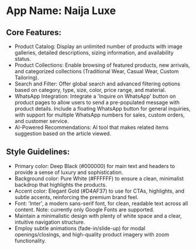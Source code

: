 # **App Name**: Naija Luxe

## Core Features:

- Product Catalog: Display an unlimited number of products with image galleries, detailed descriptions, sizing information, and availability status.
- Product Collections: Enable browsing of featured products, new arrivals, and categorized collections (Traditional Wear, Casual Wear, Custom Tailoring).
- Search and Filter: Offer global search and advanced filtering options based on category, type, size, color, price range, and material.
- WhatsApp Integration: Integrate a 'Inquire on WhatsApp' button on product pages to allow users to send a pre-populated message with product details. Include a floating WhatsApp button for general inquiries, with support for multiple WhatsApp numbers for sales, custom orders, and customer service.
- AI-Powered Recommendations: AI tool that makes related items suggestion based on the article viewed.

## Style Guidelines:

- Primary color: Deep Black (#000000) for main text and headers to provide a sense of luxury and sophistication.
- Background color: Pure White (#FFFFFF) to ensure a clean, minimalist backdrop that highlights the products.
- Accent color: Elegant Gold (#D4AF37) to use for CTAs, highlights, and subtle accents, reinforcing the premium brand feel.
- Font: 'Inter', a modern sans-serif font, for clean, readable text across all content. Note: currently only Google Fonts are supported.
- Maintain a minimalistic design with plenty of white space and a clear, intuitive navigation structure.
- Employ subtle animations (fade-in/slide-up) for modal openings/closings, and high-quality product imagery with zoom functionality.